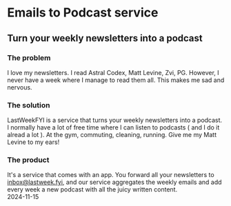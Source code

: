 # Emails to Podcast service

## Turn your weekly newsletters into a podcast

### The problem

I love my newsletters. I read Astral Codex, Matt Levine, Zvi, PG. However, I never have a week where I manage to read them all. This makes me sad and nervous.

### The solution

LastWeekFYI is a service that turns your weekly newsletters into a podcast. I normally have a lot of free time where I can listen to podcasts ( and I do it alread a lot ). At the gym, commuting, cleaning, running. Give me my Matt Levine to my ears!

### The product

It's a service that comes with an app. You forward all your newsletters to inbox@lastweek.fyi, and our service aggregates the weekly emails and add every week a new podcast with all the juicy written content.
<br />
2024-11-15
